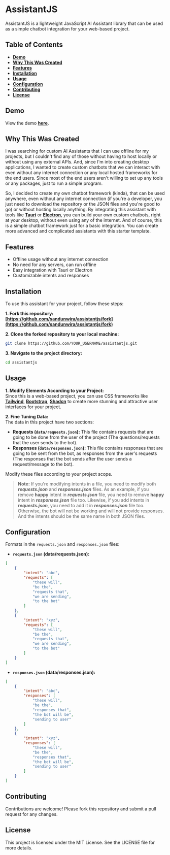 # AssistantJS
AssistantJS is a lightweight JavaScript AI Assistant library that can be used as a simple chatbot integration for your web-based project.

## Table of Contents
- **[Demo](#demo)**
- **[Why This Was Created](#why-this-was-created)**
- **[Features](#features)**
- **[Installation](#installation)**
- **[Usage](#usage)**
- **[Configuration](#configuration)**
- **[Contributing](#contributing)**
- **[License](#license)**

## Demo
View the demo **[here](https://sandunwira.github.io/assistantjs)**.

## Why This Was Created
I was searching for custom AI Assistants that I can use offline for my projects, but I couldn't find any of those without having to host locally or without using any external APIs. And, since I'm into creating desktop applications, I wanted to create custom chatbots that we can interact with even without any internet connection or any local hosted frameworks for the end users. Since most of the end users aren't willing to set up any tools or any packages, just to run a simple program.

So, I decided to create my own chatbot framework (kinda), that can be used anywhere, even without any internet connection (if you're a developer, you just need to download the repository or the JSON files and you're good to go) or without hosting locally anything. By integrating this assistant with tools like **[Tauri](https://tauri.app)** or **[Electron](https://www.electronjs.org)**, you can build your own custom chatbots, right at your desktop, without even using any of the internet. And of course, this is a simple chatbot framework just for a basic integration. You can create more advanced and complicated assistants with this starter template.

## Features
- Offline usage without any internet connection
- No need for any servers, can run offline
- Easy integration with Tauri or Electron
- Customizable intents and responses

## Installation
To use this assistant for your project, follow these steps:

**1. Fork this repository:**<br>
**[https://github.com/sandunwira/assistantjs/fork](https://github.com/sandunwira/assistantjs/fork)**

**2. Clone the forked repository to your local machine:**
```bash
git clone https://github.com/YOUR_USERNAME/assistantjs.git
```

**3. Navigate to the project directory:**
```bash
cd assistantjs
```

## Usage
**1. Modify Elements According to your Project:**<br>
Since this is a web-based project, you can use CSS frameworks like **[Tailwind](https://tailwindcss.com)**, **[Bootstrap](https://getbootstrap.com)**, **[Shadcn](https://ui.shadcn.com)** to create more stunning and attractive user interfaces for your project.

**2. Fine Tuning Data:**<br>
The data in this project have two sections:
- **Requests (`data/requests.json`):** This file contains requests that are going to be done from the user of the project (The questions/requests that the user sends to the bot).
- **Responses (`data/responses.json`):** This file contains responses that are going to be sent from the bot, as responses from the user's requests (The responses that the bot sends after the user sends a request/message to the bot).

Modify these files according to your project scope.

> **Note:** If you're modifying intents in a file, you need to modify both ***requests.json*** and ***responses.json*** files. As an example, if you remove **happy** intent in ***requests.json*** file, you need to remove **happy** intent in ***responses.json*** file too. Likewise, if you add intents in ***requests.json***, you need to add it in ***responses.json*** file too. Otherwise, the bot will not be working and will not provide responses. And the intents should be the same name in both JSON files.

## Configuration
Formats in the `requests.json` and `responses.json` files:

- **`requests.json` (data/requests.json):**
```json
[
    {
        "intent": "abc",
        "requests": [
            "these will",
            "be the",
            "requests that",
            "we are sending",
            "to the bot"
        ]
    },
    {
        "intent": "xyz",
        "requests": [
            "these will",
            "be the",
            "requests that",
            "we are sending",
            "to the bot"
        ]
    }
]
```

- **`responses.json` (data/responses.json):**
```json
[
    {
        "intent": "abc",
        "responses": [
            "these will",
            "be the",
            "responses that",
            "the bot will be",
            "sending to user"
        ]
    },
    {
        "intent": "xyz",
        "responses": [
            "these will",
            "be the",
            "responses that",
            "the bot will be",
            "sending to user"
        ]
    }
]
```

## Contributing
Contributions are welcome! Please fork this repository and submit a pull request for any changes.

## License
This project is licensed under the MIT License. See the LICENSE file for more details.
